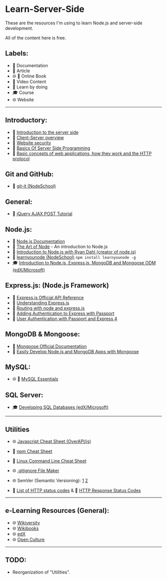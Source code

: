 # Learn-Server-Side
These are the resources I'm using to learn Node.js and server-side development.

All of the content here is free.


## Labels:
  - :green_book: Documentation
  - :page_with_curl: Article
  - :globe_with_meridians: :blue_book: Online Book
  - :movie_camera: Vídeo Content
  - :triangular_ruler: Learn by doing
  - :mortar_board: Course
  - :globe_with_meridians: Website
  
***

## Introductory:

  - :page_with_curl: [Introduction to the server side](https://developer.mozilla.org/en-US/docs/Learn/Server-side/First_steps/Introduction)
  - :page_with_curl: [Client-Server overview](https://developer.mozilla.org/en-US/docs/Learn/Server-side/First_steps/Client-Server_overview)
  - :page_with_curl: [Website security](https://developer.mozilla.org/en-US/docs/Learn/Server-side/First_steps/Website_security)
  - :movie_camera: [Basics Of Server Side Programming](https://www.youtube.com/watch?v=nhZMH8oX6xI)
  - :movie_camera: [Basic concepts of web applications, how they work and the HTTP protocol](https://www.youtube.com/watch?v=RsQ1tFLwldY)


## Git and GitHub:

  - :triangular_ruler: [git-it (NodeSchool)](https://github.com/jlord/git-it-electron)


## General:

  - :page_with_curl: [jQuery AJAX POST Tutorial](https://www.airpair.com/js/jquery-ajax-post-tutorial)


## Node.js:

  - :green_book: [Node.js Documentation](https://nodejs.org/en/docs/)
  - :page_with_curl: [The Art of Node](https://github.com/maxogden/art-of-node) - An introduction to Node.js
  - :movie_camera: [Introduction to Node.js with Ryan Dahl (creator of node.js)](https://www.youtube.com/watch?v=jo_B4LTHi3I)
  - :triangular_ruler: [learnyounode (NodeSchool)](https://github.com/workshopper/learnyounode) ```npm install learnyounode -g```
  - :mortar_board: [Introduction to Node.js, Express.js, MongoDB and Mongoose ODM (edX/Microsoft)](https://www.edx.org/course/introduction-node-js-microsoft-dev283x)


## Express.js: (Node.js Framework)

  - :green_book: [Express.js Official API Reference](https://expressjs.com/en/api.html)
  - :page_with_curl: [Understanding Express.js](http://evanhahn.com/understanding-express/)
  - :movie_camera: [Routing with node and express.js](https://www.youtube.com/watch?v=xEDpRbJtlKA)
  - :page_with_curl: [Adding Authentication to Express with Passport](http://stackabuse.com/adding-authentication-to-express-with-passport/)
  - :page_with_curl: [User Authentication with Passport and Express 4](http://mherman.org/blog/2015/01/31/local-authentication-with-passport-and-express-4/)


## MongoDB & Mongoose:

  - :green_book: [Mongoose Official Documentation](http://mongoosejs.com/docs/)
  - :page_with_curl: [Easily Develop Node.js and MongoDB Apps with Mongoose](https://scotch.io/tutorials/using-mongoosejs-in-node-js-and-mongodb-applications)


## MySQL:

  - :globe_with_meridians: :blue_book: [MySQL Essentials](http://www.techotopia.com/index.php/MySQL_Essentials)
  
  
## SQL Server:

  - :mortar_board: [Developing SQL Databases (edX/Microsoft)](https://www.edx.org/course/developing-sql-databases-microsoft-dat215-1x-2)

***

## Utilities

  - :globe_with_meridians: [Javascript Cheat Sheet (OverAPI/js)](http://overapi.com/javascript/)
  
  - :green_book: [npm Cheat Sheet](https://www.cheatography.com/gregfinzer/cheat-sheets/node-package-manager/)
  
  - :green_book: [Linux Command Line Cheat Sheet](https://www.cheatography.com/davechild/cheat-sheets/linux-command-line/)
  
  - :globe_with_meridians: [.gitignore File Maker](https://www.gitignore.io/)
  
  - :globe_with_meridians: SemVer (Semantic Versioning): [1](https://semver.org/) [2](https://www.sitepoint.com/semantic-versioning-why-you-should-using/)
  
  - :page_with_curl: [List of HTTP status codes](https://en.wikipedia.org/wiki/List_of_HTTP_status_codes?wteswitched=1) & :page_with_curl: [HTTP Response Status Codes](https://developer.yahoo.com/social/rest_api_guide/http-response-codes.html)

***

## e-Learning Resources (General):
  
   - :globe_with_meridians: [Wikiversity](https://en.wikiversity.org/wiki/Wikiversity:Main_Page)
   - :globe_with_meridians: [Wikibooks](https://en.wikibooks.org/wiki/Main_Page)
   - :globe_with_meridians: [edX](https://www.edx.org/)
   - :globe_with_meridians: [Open Culture](http://www.openculture.com/)
 
 ***
 
 ## TODO: 
 
   - Reorganization of "Utilities".
  
